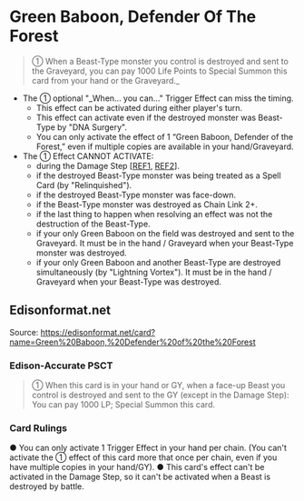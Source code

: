 # Green Baboon, Defender Of The Forest

> ① When a Beast-Type monster you control is destroyed and sent to the Graveyard, you can pay 1000 Life Points to Special Summon this card from your hand or the Graveyard._

*   The ① optional "_When... you can..." Trigger Effect can miss the timing.
    *   This effect can be activated during either player's turn.
    *   This effect can activate even if the destroyed monster was Beast-Type by "DNA Surgery".
    *   You can only activate the effect of 1 “Green Baboon, Defender of the Forest,” even if multiple copies are available in your hand/Graveyard.
*   The ① Effect CANNOT ACTIVATE:
    *   during the Damage Step \[[REF1](https://img.yugioh-card.com/lat-am/gameplay/errata/YGOErrata100105.pdf), [REF2](https://www.pojo.biz/board/showthread.php?t=715208)\].
    *   if the destroyed Beast-Type monster was being treated as a Spell Card (by "Relinquished").
    *   if the destroyed Beast-Type monster was face-down.
    *   if the Beast-Type monster was destroyed as Chain Link 2+.
    *   if the last thing to happen when resolving an effect was not the destruction of the Beast-Type.
    *   if your only Green Baboon on the field was destroyed and sent to the Graveyard. It must be in the hand / Graveyard when your Beast-Type monster was destroyed.
    *   if your only Green Baboon and another Beast-Type are destroyed simultaneously (by "Lightning Vortex"). It must be in the hand / Graveyard when your Beast-Type was destroyed.

## Edisonformat.net

Source: https://edisonformat.net/card?name=Green%20Baboon,%20Defender%20of%20the%20Forest

### Edison-Accurate PSCT

> ① When this card is in your hand or GY, when a face-up Beast you control is destroyed and sent to the GY (except in the Damage Step):
> You can pay 1000 LP; Special Summon this card.

### Card Rulings

● You can only activate 1 Trigger Effect in your hand per chain.
(You can't activate the ① effect of this card more that once per chain, even if you have multiple copies in your hand/GY).
● This card's effect can't be activated in the Damage Step, so it can't be activated when a Beast is destroyed by battle.
            